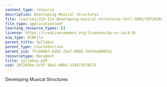 ```yaml
---
content_type: resource
description: Developing Musical Structures
file: /courses/21m-113-developing-musical-structures-fall-2002/397263be5c9716e208b5214973574273_syllabus.pdf
file_type: application/pdf
learning_resource_types: []
license: https://creativecommons.org/licenses/by-nc-sa/4.0/
ocw_type: OCWFile
parent_title: Syllabus
parent_type: CourseSection
parent_uid: 7fcb0967-b262-23a7-88b6-324fee888fa1
resourcetype: Document
title: syllabus.pdf
uid: 397263be-5c97-16e2-08b5-214973574273
---
```

Developing Musical Structures
